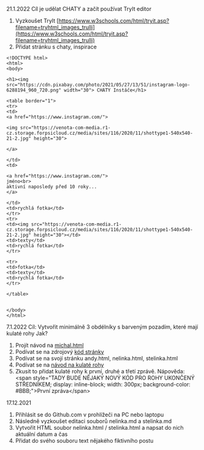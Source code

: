 21.1.2022
Cíl je udělat CHATY a začít používat TryIt editor

1. Vyzkoušet TryIt [https://www.w3schools.com/html/tryit.asp?filename=tryhtml_images_trulli](https://www.w3schools.com/html/tryit.asp?filename=tryhtml_images_trulli)
2. Přidat stránku s chaty, inspirace
```
<!DOCTYPE html>
<html>
<body>

<h1><img src="https://cdn.pixabay.com/photo/2021/05/27/13/51/instagram-logo-6288194_960_720.png" width="30"> CHATY Instáče</h1>

<table border="1">
<tr>
<td>
<a href="https://www.instagram.com/">

<img src="https://venota-com-media.r1-cz.storage.forpsicloud.cz/media/sites/116/2020/11/shottype1-540x540-21-2.jpg" height="30">

</a>

</td>
<td>

<a href="https://www.instagram.com/">
jméno<br>
aktivní naposledy před 10 roky...
</a>

</td>
<td>rychlá fotka</td>
</tr>
<tr>
<td><img src="https://venota-com-media.r1-cz.storage.forpsicloud.cz/media/sites/116/2020/11/shottype1-540x540-21-2.jpg" height="30"></td>
<td>texty</td>
<td>rychlá fotka</td>
</tr>

<tr>
<td>fotka</td>
<td>texty</td>
<td>rychlá fotka</td>
</tr>

</table>


</body>
</html>
```

7.1.2022
Cíl: Vytvořit minimálně 3 obdélníky s barveným pozadím, které mají kulaté rohy
Jak?

1. Projít návod na [michal.html](https://poskolak.github.io/michal.html)
2. Podívat se na zdrojový [kód stránky](https://github.com/Poskolak/poskolak.github.io/blob/master/michal.html)
3. Podívat se na svojí stránku andy.html, nelinka.html, stelinka.html
4. Podívat se na [návod na kulaté rohy](https://developer.mozilla.org/en-US/docs/Web/CSS/border-radius)
5. Zkusit to přidat kulaté rohy k první, druhé a třetí zprávě. Nápověda: &lt;span style=&quot;TADY BUDE NĚJAK&Yacute; NOV&Yacute; K&Oacute;D PRO ROHY UKONČEN&Yacute; STŘEDN&Iacute;KEM; display: inline-block; width: 300px; background-color: #BBB;&quot;&gt;Prvn&iacute; zpr&aacute;va&lt;/span&gt;


17.12.2021
1. Přihlásit se do Github.com v prohlížeči na PC nebo laptopu
2. Následně vyzkoušet editaci souborů nelinka.md a stelinka.md
3. Vytvořit HTML soubor nelinka.html / stelinka.html a napsat do nich aktuální datum a čas
4. Přidat do svého souboru text nějakého fiktivního postu
